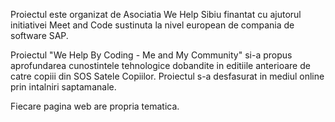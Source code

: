 Proiectul este organizat de Asociatia We Help Sibiu finantat cu ajutorul initiativei Meet and Code sustinuta la nivel european de compania de software SAP.

Proiectul "We Help By Coding - Me and My Community" si-a propus aprofundarea cunostintele tehnologice dobandite in editiile anterioare de catre copiii din SOS Satele Copiilor. Proiectul s-a desfasurat in mediul online prin intalniri saptamanale.

Fiecare pagina web are propria tematica.
